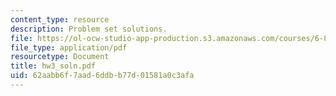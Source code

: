 ```yaml
---
content_type: resource
description: Problem set solutions.
file: https://ol-ocw-studio-app-production.s3.amazonaws.com/courses/6-867-machine-learning-fall-2006/62aabb6f7aad6ddbb77d01581a0c3afa_hw3_soln.pdf
file_type: application/pdf
resourcetype: Document
title: hw3_soln.pdf
uid: 62aabb6f-7aad-6ddb-b77d-01581a0c3afa
---
```

